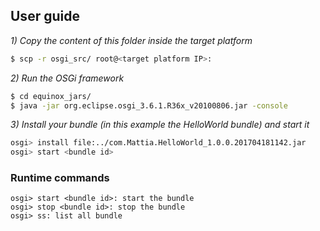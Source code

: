 ## User guide

*1) Copy the content of this folder inside the target platform*

```sh
$ scp -r osgi_src/ root@<target platform IP>:
``` 

*2) Run the OSGi framework*

```sh
$ cd equinox_jars/
$ java -jar org.eclipse.osgi_3.6.1.R36x_v20100806.jar -console
``` 

*3) Install your bundle (in this example the HelloWorld bundle) and start it*

```sh
osgi> install file:../com.Mattia.HelloWorld_1.0.0.201704181142.jar
osgi> start <bundle id>
``` 

### Runtime commands
```
osgi> start <bundle id>: start the bundle
osgi> stop <bundle id>: stop the bundle
osgi> ss: list all bundle
```
